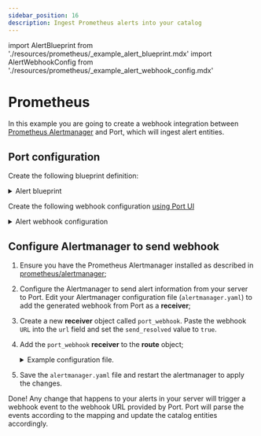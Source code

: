 ```yaml
---
sidebar_position: 16
description: Ingest Prometheus alerts into your catalog
---
```


import AlertBlueprint from './resources/prometheus/\_example_alert_blueprint.mdx'
import AlertWebhookConfig from './resources/prometheus/\_example_alert_webhook_config.mdx'

# Prometheus

In this example you are going to create a webhook integration between [Prometheus Alertmanager](https://prometheus.io/docs/alerting/latest/alertmanager/) and Port, which will ingest alert entities.

## Port configuration

Create the following blueprint definition:

<details>
<summary>Alert blueprint</summary>

<AlertBlueprint/>

</details>

Create the following webhook configuration [using Port UI](../../webhook/?operation=ui#configuring-webhook-endpoints)

<details>

<summary>Alert webhook configuration</summary>

1. **Basic details** tab - fill the following details:
   1. Title : `Prometheus Alert Mapper`;
   2. Identifier : `prometheus_alert_mapper`;
   3. Description : `A webhook configuration to map Prometheus alerts to Port`;
   4. Icon : `Prometheus`;
2. **Integration configuration** tab - fill the following JQ mapping:

   <AlertWebhookConfig/>

3. Click **Save** at the bottom of the page.

</details>

## Configure Alertmanager to send webhook

1. Ensure you have the Prometheus Alertmanager installed as described in [prometheus/alertmanager](https://github.com/prometheus/alertmanager#installation);
2. Configure the Alertmanager to send alert information from your server to Port. Edit your Alertmanager configuration file (`alertmanager.yaml`) to add the generated webhook from Port as a **receiver**;
3. Create a new **receiver** object called `port_webhook`. Paste the webhook `URL` into the `url` field and set the `send_resolved` value to `true`.
4. Add the `port_webhook` **receiver** to the **route** object;

   <details>
   <summary>Example configuration file.</summary>

   ```yaml showLineNumbers
   global:
     resolve_timeout: 20s

   route:
     group_wait: 30s
     group_interval: 5m
     repeat_interval: 3h
     receiver: port_webhook

   receivers:
    - name: port_webhook
    webhook_configs:
    - url: https://port-webhook-url
       send_resolved: true
   ```

   </details>

5. Save the `alertmanager.yaml` file and restart the alertmanager to apply the changes.

Done! Any change that happens to your alerts in your server will trigger a webhook event to the webhook URL provided by Port. Port will parse the events according to the mapping and update the catalog entities accordingly.
